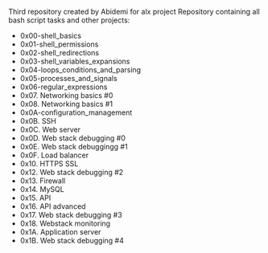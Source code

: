 Third repository created by Abidemi for alx project
Repository containing all bash script tasks and other projects:
* 0x00-shell_basics                
* 0x01-shell_permissions
* 0x02-shell_redirections
* 0x03-shell_variables_expansions
* 0x04-loops_conditions_and_parsing
* 0x05-processes_and_signals
* 0x06-regular_expressions
* 0x07. Networking basics #0
* 0x08. Networking basics #1
* 0x0A-configuration_management
* 0x0B. SSH
* 0x0C. Web server
* 0x0D. Web stack debugging #0
* 0x0E. Web stack debuggingg #1
* 0x0F. Load balancer
* 0x10. HTTPS SSL
* 0x12. Web stack debugging #2
* 0x13. Firewall
* 0x14. MySQL
* 0x15. API
* 0x16. API advanced
* 0x17. Web stack debugging #3
* 0x18. Webstack monitoring
* 0x1A. Application server
* 0x1B. Web stack debugging #4

